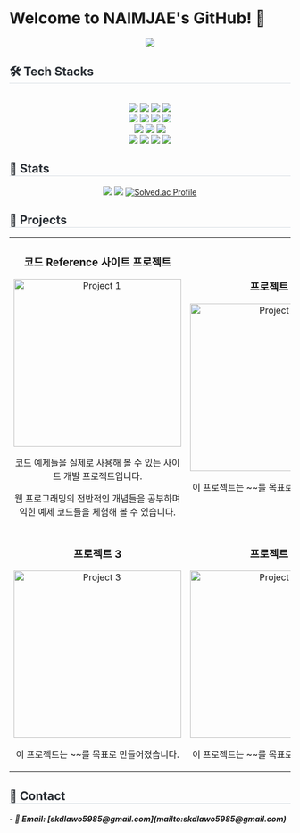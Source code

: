 # Welcome to NAIMJAE's GitHub! 👋
<div align= "center">
  <img src="https://capsule-render.vercel.app/api?type=waving&height=300&color=gradient&text=Welcome👋" />
</div>
<div style="text-align: left;">
  <h2 style="border-bottom: 1px solid #d8dee4; color: #282d33;"> 🛠️ Tech Stacks </h2>
  <br> 
  <div  align= "center"> 
    <img src="https://img.shields.io/badge/CSS3-1572B6?style=flat&logo=CSS3&logoColor=white">
    <img src="https://img.shields.io/badge/HTML5-E34F26?style=flat&logo=HTML5&logoColor=white">
    <img src="https://img.shields.io/badge/Javascript-F7DF1E?style=flat&logo=Javascript&logoColor=white">
    <img src="https://img.shields.io/badge/React-61DAFB?style=flat&logo=React&logoColor=white">
    <br/>
    <img src="https://img.shields.io/badge/Java-007396?style=flat&logo=Java&logoColor=white">
    <img src="https://img.shields.io/badge/JSP-007396?style=flat&logo=JSP&logoColor=white">
    <img src="https://img.shields.io/badge/Spring-6DB33F?style=flat&logo=Spring&logoColor=white">
    <img src="https://img.shields.io/badge/Spring Boot-6DB33F?style=flat&logo=Spring Boot&logoColor=white">
    <br/>
    <img src="https://img.shields.io/badge/MySQL-4479A1?style=flat&logo=MySQL&logoColor=white">
    <img src="https://img.shields.io/badge/Oracle-F80000?style=flat&logo=Oracle&logoColor=white">
    <img src="https://img.shields.io/badge/PostgreSQL-336791?style=flat&logo=PostgreSQL&logoColor=white">
    <br/>
    <img src="https://img.shields.io/badge/Amazon AWS-232F3E?style=flat&logo=Amazon AWS&logoColor=white">
    <img src="https://img.shields.io/badge/Linux-FCC624?style=flat&logo=Linux&logoColor=white">
    <img src="https://img.shields.io/badge/Git-F05032?style=flat&logo=Git&logoColor=white">
    <img src="https://img.shields.io/badge/Github-181717?style=flat&logo=Github&logoColor=white">
  </div>
</div>
<div style="text-align: left;"> 
  <h2 style="border-bottom: 1px solid #d8dee4; color: #282d33;"> 🏅 Stats </h2>
  <div align= "center">
    <img src="https://github-readme-stats.vercel.app/api?username=NAIMJAE&bg_color=180,ffffff,00000000&title_color=000000&text_color=000000"/>
    <img src="https://github-readme-stats.vercel.app/api/top-langs/?username=NAIMJAE&layout=compact&bg_color=180,ffffff,00000000&title_color=000000&text_color=000000"/>
    <a href="https://solved.ac/qkrdlawo5985/">
      <img src="http://mazassumnida.wtf/api/v2/generate_badge?boj=qkrdlawo5985" alt="Solved.ac Profile">
    </a>
  </div> 
</div>
<div style="text-align: left;"> 
  <h2 style="border-bottom: 1px solid #d8dee4; color: #282d33;"> 📂 Projects </h2>
  <div align="center">
    <table>
      <tr>
        <td align="center">
          <h3>코드 Reference 사이트 프로젝트</h3>
          <img src="https://github.com/user-attachments/assets/ee110e5d-6866-41d1-bf8f-4ef3b884f7c0" alt="Project 1" width="300">
          <p>코드 예제들을 실제로 사용해 볼 수 있는 사이트 개발 프로젝트입니다.</p>
          <p>웹 프로그래밍의 전반적인 개념들을 공부하며 익힌 예제 코드들을 체험해 볼 수 있습니다.</p>
        </td>
        <td align="center">
          <h3>프로젝트 2</h3>
          <img src="./image.png" alt="Project 2" width="300">
          <p>이 프로젝트는 ~~를 목표로 만들어졌습니다.</p>
        </td>
      </tr>
      <tr>
        <td align="center">
          <h3>프로젝트 3</h3>
          <img src="./image.png" alt="Project 3" width="300">
          <p>이 프로젝트는 ~~를 목표로 만들어졌습니다.</p>
        </td>
        <td align="center">
          <h3>프로젝트 4</h3>
          <img src="./image.png" alt="Project 4" width="300">
          <p>이 프로젝트는 ~~를 목표로 만들어졌습니다.</p>
        </td>
      </tr>
    </table>
  </div>
</div>
<div style="text-align: left;"> 
  <h2 style="border-bottom: 1px solid #d8dee4; color: #282d33;"> 🏅 Contact </h2>
  <div align= "left">
    <h5>- 📧 Email: [skdlawo5985@gmail.com](mailto:skdlawo5985@gmail.com)</h3>
  </div> 
</div>
    
